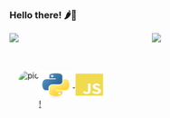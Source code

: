 ### Hello there! 🌶️🔺
<div align="center">
  <a href="https://github.com/FelipeWasTaken">
  <img align="left" height="180em" src="https://github-readme-stats.vercel.app/api?username=FelipeWasTaken&show_icons=true&theme=tokyonight&include_all_commits=true&count_private=true"/>
  <img height="180em" src="https://i.pinimg.com/564x/11/05/4a/11054a387cbb0c93cb0112308c31935e.jpg"/>
</div>
  
##
  
 <div style="display: inline_block"><br>
  <img align="center" alt="Python" height="50" width="60" src="https://raw.githubusercontent.com/devicons/devicon/master/icons/python/python-original.svg"> 
  <img align="center" alt="Js" height="40" width="50" src="https://raw.githubusercontent.com/devicons/devicon/master/icons/javascript/javascript-plain.svg">
  <img align="left" alt="pic" height="150" style="border-radius:80px;" src="https://i.pinimg.com/564x/c8/1a/9b/c81a9bf2a3d597bc95e28f979dd41f33.jpg">
</div>!
